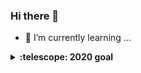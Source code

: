 ### Hi there 👋

<!--
**Komari-Koshigaya/Komari-Koshigaya** is a ✨ _special_ ✨ repository because its `README.md` (this file) appears on your GitHub profile.

Here are some ideas to get you started:

- 🔭 I’m currently working on ...
- 🌱 I’m currently learning ...
- 👯 I’m looking to collaborate on ...
- 🤔 I’m looking for help with ...
- 💬 Ask me about ...
- 📫 How to reach me: ...
- 😄 Pronouns: ...
- ⚡ Fun fact: ...
-->


- 🌱 I’m currently learning ...
<details>
  <summary><b>:telescope: 2020 goal</b></summary>
  I want to make more friends.<br>
  - ⚡ Interests: アニメ　白い巨塔
  
  
  
  
  ![Komari-Koshigaya's Github stats](https://github-readme-stats.vercel.app/api?username=Komari-Koshigaya&show_icons=true&theme=dark)
</details>

